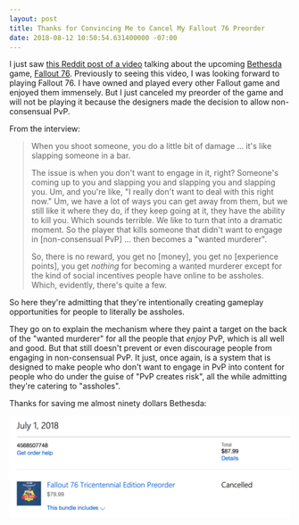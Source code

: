 ```yaml
---
layout: post
title: Thanks for Convincing Me to Cancel My Fallout 76 Preorder
date: 2018-08-12 10:50:54.631400000 -07:00
---
```


I just saw [this Reddit post of a video][reddit] talking about the upcoming [Bethesda][bethesda] game, [Fallout 76][fallout]. Previously to seeing this video, I was looking forward to playing Fallout 76. I have owned and played every other Fallout game and enjoyed them immensely. But I just canceled my preorder of the game and will not be playing it because the designers made the decision to allow non-consensual PvP.

From the interview:

> When you shoot someone, you do a little bit of damage ... it's like slapping someone in a bar.
>
> The issue is when you don't want to engage in it, right? Someone's coming up to you and slapping you and slapping you and slapping you. Um, and you're like, "I really don't want to deal with this right now." Um, we have a lot of ways you can get away from them, but we still like it where they do, if they keep going at it, they have the ability to kill you. Which sounds terrible. We like to turn that into a dramatic moment. So the player that kills someone that didn't want to engage in [non-consensual PvP] ... then becomes a "wanted murderer".
>
> So, there is no reward, you get no [money], you get no [experience points], you get _nothing_ for becoming a wanted murderer except for the kind of social incentives people have online to be assholes. Which, evidently, there's quite a few.

So here they're admitting that they're intentionally creating gameplay opportunities for people to literally be assholes.

They go on to explain the mechanism where they paint a target on the back of the "wanted murderer" for all the people that _enjoy_ PvP, which is all well and good. But that still doesn't prevent or even discourage people from engaging in non-consensual PvP. It just, once again, is a system that is designed to make people who don't want to engage in PvP into content for people who do under the guise of "PvP creates risk", all the while admitting they're catering to "assholes".

Thanks for saving me almost ninety dollars Bethesda:

![Fallout preorder canceled](/images/fallout-preorder-canceled.png "Fallout preorder canceled")

[bethesda]: https://bethesda.net/en/dashboard
[fallout]: https://fallout.bethesda.net/
[reddit]: https://www.reddit.com/r/xboxone/comments/96k3cb/how_fallout_76_will_deal_with_player_griefing/
